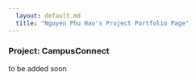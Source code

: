 ```yaml
---
  layout: default.md
  title: "Nguyen Phu Hao's Project Portfolio Page"
---
```


### Project: CampusConnect

to be added soon